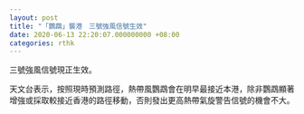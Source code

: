 ```yaml
---
layout: post
title: "「鸚鵡」襲港　三號強風信號生效"
date: 2020-06-13 22:20:07.000000000 +08:00
categories: rthk
---
```


三號強風信號現正生效。

天文台表示，按照現時預測路徑，熱帶風鸚鵡會在明早最接近本港，除非鸚鵡顯著增強或採取較接近香港的路徑移動，否則發出更高熱帶氣旋警告信號的機會不大。
